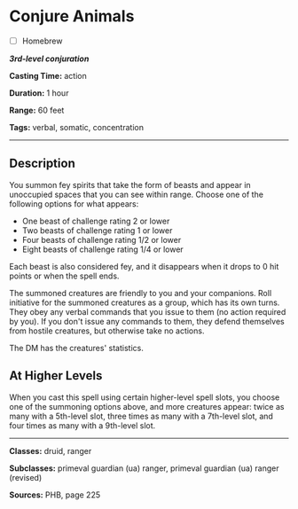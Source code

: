 # Conjure Animals

- [ ] Homebrew

***3rd-level conjuration***

**Casting Time:** action

**Duration:** 1 hour

**Range:** 60 feet

**Tags:** verbal, somatic, concentration

---

## Description
You summon fey spirits that take the form of beasts and appear in unoccupied spaces that you can see within range.
Choose one of the following options for what appears:
- One beast of challenge rating 2 or lower
- Two beasts of challenge rating 1 or lower
- Four beasts of challenge rating 1/2 or lower
- Eight beasts of challenge rating 1/4 or lower

Each beast is also considered fey, and it disappears when it drops to 0 hit points or when the spell ends.

The summoned creatures are friendly to you and your companions.
Roll initiative for the summoned creatures as a group, which has its own turns.
They obey any verbal commands that you issue to them (no action required by you).
If you don't issue any commands to them, they defend themselves from hostile creatures, but otherwise take no actions.

The DM has the creatures' statistics.

## At Higher Levels
When you cast this spell using certain higher-level spell slots, you choose one of the summoning options above, and more creatures appear: twice as many with a 5th-level slot, three times as many with a 7th-level slot, and four times as many with a 9th-level slot.

---

**Classes:** druid, ranger

**Subclasses:** primeval guardian (ua) ranger, primeval guardian (ua) ranger (revised)

**Sources:** PHB, page 225
